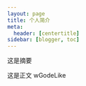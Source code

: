 ```yaml
---
layout: page
title: 个人简介
meta:
  header: [centertitle]
sidebar: [blogger, toc]
---
```


这是摘要

<!-- more -->

这是正文
wGodeLike